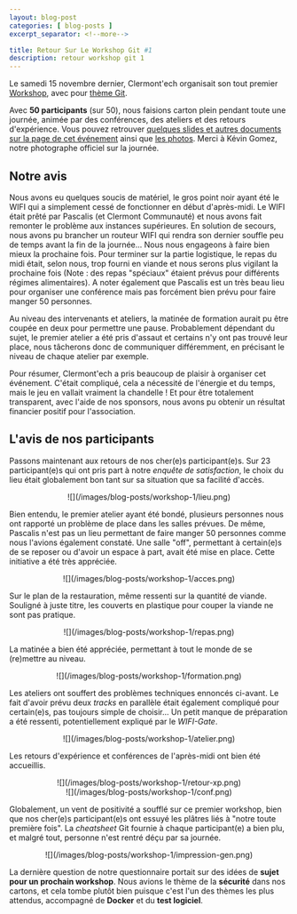 ```yaml
---
layout: blog-post
categories: [ blog-posts ]
excerpt_separator: <!--more-->

title: Retour Sur Le Workshop Git #1
description: retour workshop git 1
---
```




Le samedi 15 novembre dernier, Clermont'ech organisait son tout premier
[Workshop](http://clermontech.org/workshops/), avec pour [thème
Git](http://clermontech.org/workshops/workshop-1-git.html).

Avec **50 participants** (sur 50), nous faisions carton plein pendant toute une
journée, animée par des conférences, des ateliers et des retours d'expérience.
Vous pouvez retrouver [quelques slides et autres documents sur la page de cet
événement](http://clermontech.org/workshops/workshop-1-git.html#slides-et-autres-resources)
ainsi que [les
photos](https://www.flickr.com/photos/96523012@N07/sets/72157648965851588).
Merci à Kévin Gomez, notre photographe officiel sur la journée.

<!--more-->

## Notre avis

Nous avons eu quelques soucis de matériel, le gros point noir ayant été le WIFI
qui a simplement cessé de fonctionner en début d'après-midi. Le WIFI était
prêté par Pascalis (et Clermont Communauté) et nous avons fait remonter le
problème aux instances supérieures. En solution de secours, nous avons pu
brancher un routeur WIFI qui rendra son dernier souffle peu de temps avant la
fin de la journée... Nous nous engageons à faire bien mieux la prochaine fois.
Pour terminer sur la partie logistique, le repas du midi était, selon nous,
trop fourni en viande et nous serons plus vigilant la prochaine fois (Note :
des repas "spéciaux" étaient prévus pour différents régimes alimentaires). A
noter également que Pascalis est un très beau lieu pour organiser une
conférence mais pas forcément bien prévu pour faire manger 50 personnes.

Au niveau des intervenants et ateliers, la matinée de formation aurait pu être
coupée en deux pour permettre une pause. Probablement dépendant du sujet, le
premier atelier a été pris d'assaut et certains n'y ont pas trouvé leur place,
nous tâcherons donc de communiquer différemment, en précisant le niveau de
chaque atelier par exemple.

Pour résumer, Clermont'ech a pris beaucoup de plaisir à organiser cet
événement. C'était compliqué, cela a nécessité de l'énergie et du temps, mais
le jeu en vallait vraiment la chandelle ! Et pour être totalement transparent,
avec l'aide de nos sponsors, nous avons pu obtenir un résultat financier
positif pour l'association.

## L'avis de nos participants

Passons maintenant aux retours de nos cher(e)s participant(e)s. Sur 23
participant(e)s qui ont pris part à notre _enquête de satisfaction_, le choix
du lieu était globalement bon tant sur sa situation que sa facilité d'accès.

<center>
![](/images/blog-posts/workshop-1/lieu.png)
</center>

Bien entendu, le premier atelier ayant été bondé, plusieurs personnes nous ont
rapporté un problème de place dans les salles prévues. De même, Pascalis n'est
pas un lieu permettant de faire manger 50 personnes comme nous l'avions
également constaté. Une salle "off", permettant à certain(e)s de se reposer ou
d'avoir un espace à part, avait été mise en place. Cette initiative a été très
appréciée.

<center>
![](/images/blog-posts/workshop-1/acces.png)
</center>

Sur le plan de la restauration, même ressenti sur la quantité de viande.
Souligné à juste titre, les couverts en plastique pour couper la viande ne sont
pas pratique.

<center>
![](/images/blog-posts/workshop-1/repas.png)
</center>

La matinée a bien été appréciée, permettant à tout le monde de se (re)mettre au
niveau.

<center>
![](/images/blog-posts/workshop-1/formation.png)
</center>

Les ateliers ont souffert des problèmes techniques ennoncés ci-avant. Le fait
d'avoir prévu deux _tracks_ en parallèle était également compliqué pour
certain(e)s, pas toujours simple de choisir... Un petit manque de préparation a
été ressenti, potentiellement expliqué par le _WIFI-Gate_.

<center>
![](/images/blog-posts/workshop-1/atelier.png)
</center>

Les retours d'expérience et conférences de l'après-midi ont bien été
accueillis.

<center>
![](/images/blog-posts/workshop-1/retour-xp.png)
</center>

<center>
![](/images/blog-posts/workshop-1/conf.png)
</center>

Globalement, un vent de positivité a soufflé sur ce premier workshop, bien que
nos cher(e)s participant(e)s ont essuyé les plâtres liés à "notre toute
première fois". La _cheatsheet_ Git fournie à chaque participant(e) a bien plu,
et malgré tout, personne n'est rentré déçu par sa journée.

<center>
![](/images/blog-posts/workshop-1/impression-gen.png)
</center>

La dernière question de notre questionnaire portait sur des idées de **sujet
pour un prochain workshop**. Nous avions le thème de la **sécurité** dans nos
cartons, et cela tombe plutôt bien puisque c'est l'un des thèmes les plus
attendus, accompagné de **Docker** et du **test logiciel**.
